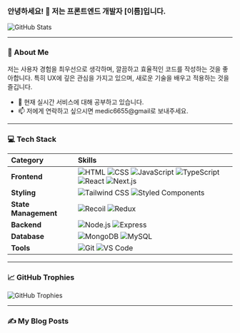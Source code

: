 ### 안녕하세요! 👋 저는 프론트엔드 개발자 [이름]입니다.

![GitHub Stats](https://github-readme-stats.vercel.app/api?username=[gksktl111]&theme=radical&show_icons=true)

---

### 🌟 About Me

저는 사용자 경험을 최우선으로 생각하며, 깔끔하고 효율적인 코드를 작성하는 것을 좋아합니다. 특히 UX에 깊은 관심을 가지고 있으며, 새로운 기술을 배우고 적용하는 것을 즐깁니다.

- 💬 현재 실시간 서비스에 대해 공부하고 있습니다.
- 📫 저에게 연락하고 싶으시면 medic6655@gmail로 보내주세요.

---

### 💻 Tech Stack

| Category | Skills |
|:---|:---|
| **Frontend** | ![HTML](https://img.shields.io/badge/HTML5-E34F26?style=for-the-badge&logo=html5&logoColor=white) ![CSS](https://img.shields.io/badge/CSS3-1572B6?style=for-the-badge&logo=css3&logoColor=white) ![JavaScript](https://img.shields.io/badge/JavaScript-F7DF1E?style=for-the-badge&logo=javascript&logoColor=black) ![TypeScript](https://img.shields.io/badge/TypeScript-3178C6?style=for-the-badge&logo=typescript&logoColor=white) ![React](https://img.shields.io/badge/React-61DAFB?style=for-the-badge&logo=react&logoColor=black) ![Next.js](https://img.shields.io/badge/Next.js-000000?style=for-the-badge&logo=next.js&logoColor=white) |
| **Styling** | ![Tailwind CSS](https://img.shields.io/badge/Tailwind_CSS-38B2AC?style=for-the-badge&logo=tailwind-css&logoColor=white) ![Styled Components](https://img.shields.io/badge/Styled_Components-DB7093?style=for-the-badge&logo=styled-components&logoColor=white) |
| **State Management** | ![Recoil](https://img.shields.io/badge/Recoil-3578E5?style=for-the-badge&logo=recoil&logoColor=white) ![Redux](https://img.shields.io/badge/Redux-764ABC?style=for-the-badge&logo=redux&logoColor=white) |
| **Backend** | ![Node.js](https://img.shields.io/badge/Node.js-339933?style=for-the-badge&logo=node.js&logoColor=white) ![Express](https://img.shields.io/badge/Express-000000?style=for-the-badge&logo=express&logoColor=white) |
| **Database** | ![MongoDB](https://img.shields.io/badge/MongoDB-47A248?style=for-the-badge&logo=mongodb&logoColor=white) ![MySQL](https://img.shields.io/badge/MySQL-4479A1?style=for-the-badge&logo=mysql&logoColor=white) |
| **Tools** | ![Git](https://img.shields.io/badge/Git-F05032?style=for-the-badge&logo=git&logoColor=white) ![VS Code](https://img.shields.io/badge/VS_Code-007ACC?style=for-the-badge&logo=visual-studio-code&logoColor=white) |

---

### 📈 GitHub Trophies

![GitHub Trophies](https://github-profile-trophy.vercel.app/?username=[유저네임]&theme=onedark&no-frame=true&no-bg=true)

---

### ✍️ My Blog Posts
